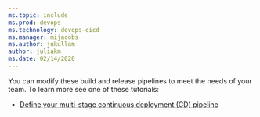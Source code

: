 ```yaml
---
ms.topic: include
ms.prod: devops
ms.technology: devops-cicd
ms.manager: mijacobs
ms.author: jukullam
author: juliakm
ms.date: 02/14/2020
---
```


You can modify these build and release pipelines to meet the needs of your team. To learn more see one of these tutorials:

[//]: # (TODO: change these links to new azure specific tutorials)

* [Define your multi-stage continuous deployment (CD) pipeline](../../release/define-multistage-release-process.md)
